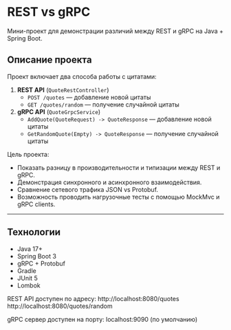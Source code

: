 # REST vs gRPC

Мини-проект для демонстрации различий между REST и gRPC на Java + Spring Boot.

## Описание проекта

Проект включает два способа работы с цитатами:

1. **REST API** (`QuoteRestController`)
   - `POST /quotes` — добавление новой цитаты
   - `GET /quotes/random` — получение случайной цитаты
2. **gRPC API** (`QuoteGrpcService`)
   - `AddQuote(QuoteRequest) -> QuoteResponse` — добавление новой цитаты
   - `GetRandomQuote(Empty) -> QuoteResponse` — получение случайной цитаты

Цель проекта:
- Показать разницу в производительности и типизации между REST и gRPC.
- Демонстрация синхронного и асинхронного взаимодействия.
- Сравнение сетевого трафика JSON vs Protobuf.
- Возможность проводить нагрузочные тесты с помощью MockMvc и gRPC clients.

---

## Технологии

- Java 17+
- Spring Boot 3
- gRPC + Protobuf
- Gradle
- JUnit 5
- Lombok

REST API доступен по адресу:
http://localhost:8080/quotes
http://localhost:8080/quotes/random

gRPC сервер доступен на порту:
localhost:9090 (по умолчанию)
